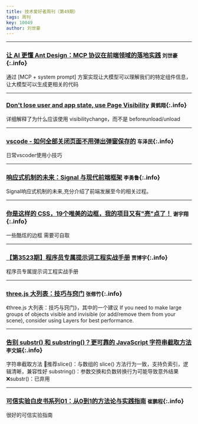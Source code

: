 ```yaml
---
title: 技术爱好者周刊（第49期）
tags: 周刊
key: 10049
author: 刘世豪
---
```

---

### [让 AI 更懂 Ant Design：MCP 协议在前端领域的落地实践](https://juejin.cn/post/7494106899646939173) `刘世豪`{:.info}

通过 [MCP + system prompt] 方案实现让大模型可以理解我们的特定组件信息，让大模型可以生成更相关的代码

---
### [Don't lose user and app state, use Page Visibility](https://www.igvita.com/2015/11/20/dont-lose-user-and-app-state-use-page-visibility/) `黄鹤翔`{:.info}

详细解释了为什么应该使用 visibilitychange，而不是 beforeunload/unload

---
### [vscode - 如何全部关闭页面不用弹出弹窗保存的](https://juejin.cn/post/7508969715432505382) `车泽民`{:.info}

日常vscoder使用小技巧

---
### [响应式机制的未来：Signal 与现代前端框架](https://mp.weixin.qq.com/s/vAXRnEo9Kh7R-fcXzKwZPA) `李勇鲁`{:.info}

Signal响应式机制的未来,充分介绍了前端发展至今的相关过程。

---
### [你是这样的 CSS，19个唯美的边框，我的项目又有"亮"点了！](https://juejin.cn/post/7029468162462580750) `谢宇翔`{:.info}

一些酷炫的边框 需要可自取

---
### [【第3523期】程序员专属提示词工程实战手册](https://mp.weixin.qq.com/s/0F-WnXg82NY9yiO2Ss9c1Q) `贾博宇`{:.info}

程序员专属提示词工程实战手册

---
### [three.js 大列表：技巧与窍门](https://discoverthreejs.com/tips-and-tricks/) `张修竹`{:.info}

《three.js 大列表：技巧与窍门》，其中的一个建议
If you need to make large groups of objects visible and invisible (or add/remove them from your scene), consider using Layers for best performance.

---
### [告别 substr() 和 substring()？更可靠的 JavaScript 字符串截取方法](https://mp.weixin.qq.com/s/Buw-vk2Q6tj69-N7lV22eg) `李文娟`{:.info}

字符串截取方法
🌟推荐slice()：与数组的 slice() 方法行为一致，支持负索引，逻辑清晰，兼容性好
substring()：参数交换和负数转换行为可能导致意外结果
❌substr()：已弃用

---
### [可信实验白皮书系列01：从0到1的方法论与实践指南](https://mp.weixin.qq.com/s/goYuFb1SdpZcoPci1lsosA) `崔鹏程`{:.info}

很好的可信实验指南
